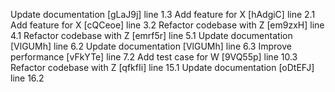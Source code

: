 Update documentation [gLaJ9j] line 1.3
Add feature for X [hAdgiC] line 2.1
Add feature for X [cQCeoe] line 3.2
Refactor codebase with Z [em9zxH] line 4.1
Refactor codebase with Z [emrf5r] line 5.1
Update documentation [VlGUMh] line 6.2
Update documentation [VlGUMh] line 6.3
Improve performance [vFkYTe] line 7.2
Add test case for W [9VQ55p] line 10.3
Refactor codebase with Z [qfkfIi] line 15.1
Update documentation [oDtEFJ] line 16.2

